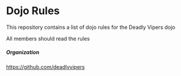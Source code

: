 Dojo Rules
==========

This repository contains a list of dojo rules for the Deadly Vipers dojo

All members should read the rules

##### Organization
https://github.com/deadlyvipers
